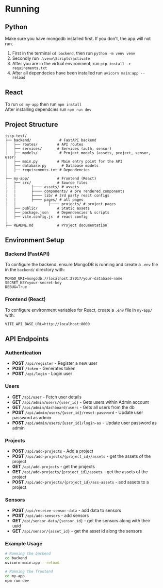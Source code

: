 # Running

## Python

Make sure you have mongodb installed first. If you don't, the app will not run.

1. First in the terminal `cd backend`, then run `python -m venv venv`
2. Secondly run `.\venv\Scripts\activate`
3. After you are in the virtual environment, run `pip install -r requirements.txt`
4. After all dependecies have been installed run `uvicorn main:app --reload`

## React

To run `cd my-app` then run `npm install`  
After installing dependcies run `npm run dev`

## Project Structure

```
issp-test/
├── backend/             # FastAPI backend
│   ├── routes/         # API routes
│   ├── services/       # Services (auth, sensor)
│   ├── models/          # Project models (assets, project, sensor, user)
│   ├── main.py         # Main entry point for the API
│   ├── database.py       # Database models
│   ├── requirements.txt # Dependencies
│
├── my-app/             # Frontend (React)
│   ├── src/            # Source files
|   |       ├──── assets/ # assets
|   |       ├──── components/ # pre rendered components
|   |       ├──── lib/ # 3rd party react configs 
|   |       ├──── pages/ # all pages
|   |               ├──── projects/ # project pages
│   ├── public/         # Static assets
│   ├── package.json    # Dependencies & scripts
│   ├── vite.config.js  # react config
│
├── README.md           # Project documentation
```

## Environment Setup

### Backend (FastAPI)

To configure the backend, ensure MongoDB is running and create a `.env` file in the `backend/` directory with:

```
MONGO_URI=mongodb://localhost:27017/your-database-name
SECRET_KEY=your-secret-key
DEBUG=True
```

### Frontend (React)

To configure environment variables for React, create a `.env` file in `my-app/` with:

```
VITE_API_BASE_URL=http://localhost:8000
```

## API Endpoints

### Authentication
- **POST** `/api/register` - Register a new user
- **POST** `/token` - Generates token
- **POST** `/api/login` - Login user

### Users
- **GET** `/api/user` - Fetch user details
- **GET** `/api/admin/users/{user_id}` - Gets users within Admin account
- **GET** `/api/admin/dashboard/users` - Gets all users from the db
- **POST** `/api/admin/users/{user_id}/reset-password` - Update user password as admin
- **POST** `/api/admin/users/{user_id}/login-as` - Update user password as admin

### Projects
- **POST** `/api/add-projects` - Add a project
- **POST** `/api/add-projects/{project_id}/assets` - get the assets of the project
- **GET** `/api/add-projects` - get the projects
- **GET** `/api/add-projects/{project_id}/assets` - get the assets of the project
- **POST** `/api/add-projects/{project_id}/ass-assets` - add assets to a project

### Sensors
- **POST** `/api/receive-sensor-data` - add data to sensors
- **POST** `/api/add-sensors` - add sensors
- **GET** `/api/sensor-data/{sensor_id}` - get the sensors along with their uuid
- **GET** `/api/sensor/{asset_id}` - get the asset id along the sensors

### Example Usage

```bash
# Running the backend
cd backend
uvicorn main:app --reload

# Running the frontend
cd my-app
npm run dev
```




